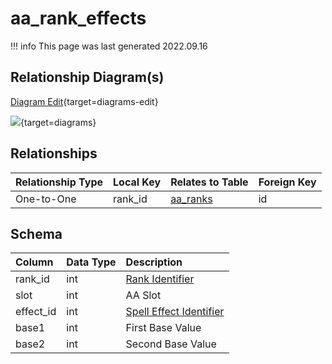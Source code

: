 # aa_rank_effects

!!! info
	This page was last generated 2022.09.16

## Relationship Diagram(s)

[Diagram Edit](https://mermaid.live/edit#eyJjb2RlIjoiZXJEaWFncmFtXG4gICAgYWFfcmFua19lZmZlY3RzIHtcbiAgICAgICAgaW50dW5zaWduZWQgcmFua19pZFxuICAgIH1cbiAgICBhYV9yYW5rcyB7XG4gICAgICAgIGludHVuc2lnbmVkIGlkXG4gICAgfVxuICAgIGFhX3JhbmtfZWZmZWN0cyB8fC0tb3sgYWFfcmFua3MgOiBPbmUtdG8tT25lXG5cbiIsIm1lcm1haWQiOnsidGhlbWUiOiJkZWZhdWx0In0sInVwZGF0ZUVkaXRvciI6dHJ1ZSwiYXV0b1N5bmMiOnRydWUsInVwZGF0ZURpYWdyYW0iOnRydWV9){target=diagrams-edit}

[![](https://mermaid.ink/img/eyJjb2RlIjoiZXJEaWFncmFtXG4gICAgYWFfcmFua19lZmZlY3RzIHtcbiAgICAgICAgaW50dW5zaWduZWQgcmFua19pZFxuICAgIH1cbiAgICBhYV9yYW5rcyB7XG4gICAgICAgIGludHVuc2lnbmVkIGlkXG4gICAgfVxuICAgIGFhX3JhbmtfZWZmZWN0cyB8fC0tb3sgYWFfcmFua3MgOiBPbmUtdG8tT25lXG5cbiIsIm1lcm1haWQiOnsidGhlbWUiOiJkZWZhdWx0In0sInVwZGF0ZUVkaXRvciI6dHJ1ZSwiYXV0b1N5bmMiOnRydWUsInVwZGF0ZURpYWdyYW0iOnRydWV9)](https://mermaid.ink/img/eyJjb2RlIjoiZXJEaWFncmFtXG4gICAgYWFfcmFua19lZmZlY3RzIHtcbiAgICAgICAgaW50dW5zaWduZWQgcmFua19pZFxuICAgIH1cbiAgICBhYV9yYW5rcyB7XG4gICAgICAgIGludHVuc2lnbmVkIGlkXG4gICAgfVxuICAgIGFhX3JhbmtfZWZmZWN0cyB8fC0tb3sgYWFfcmFua3MgOiBPbmUtdG8tT25lXG5cbiIsIm1lcm1haWQiOnsidGhlbWUiOiJkZWZhdWx0In0sInVwZGF0ZUVkaXRvciI6dHJ1ZSwiYXV0b1N5bmMiOnRydWUsInVwZGF0ZURpYWdyYW0iOnRydWV9){target=diagrams}


## Relationships

| Relationship Type | Local Key | Relates to Table | Foreign Key |
| :--- | :--- | :--- | :--- |
| One-to-One | rank_id | [aa_ranks](../../schema/aas/aa_ranks.md) | id |


## Schema

| Column | Data Type | Description |
| :--- | :--- | :--- |
| rank_id | int | [Rank Identifier](aa_ranks.md) |
| slot | int | AA Slot |
| effect_id | int | [Spell Effect Identifier](../../../../server/spells/spell-effect-ids) |
| base1 | int | First Base Value |
| base2 | int | Second Base Value |

